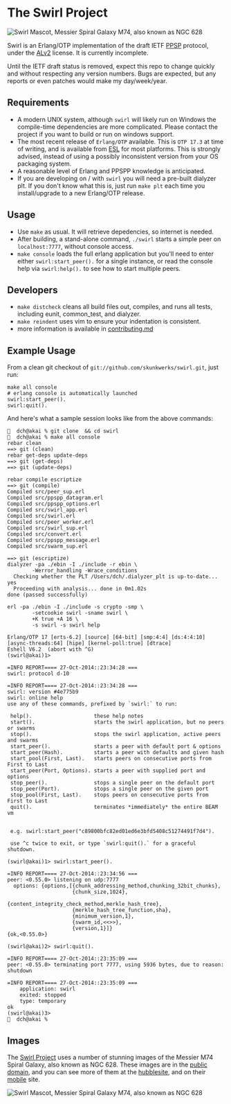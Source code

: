 # The Swirl Project

![Swirl Mascot, Messier Spiral Galaxy M74, also known as NGC 628][swirl_m74_small]

Swirl is an Erlang/OTP implementation of the draft IETF [PPSP] protocol,
under the [ALv2] license. It is currently incomplete.

Until the IETF draft status is removed, expect this repo to change quickly
and without respecting any version numbers. Bugs are expected, but any reports
or even patches would make my day/week/year.

## Requirements

- A modern UNIX system, although `swirl` will likely run on Windows the
    compile-time dependencies are more complicated. Please contact the
    project if you want to build or run on windows support.
- The most recent release of `Erlang/OTP` available. This is `OTP 17.3` at
    time of writing, and is available from [ESL] for most platforms. This
    is strongly advised, instead of using a possibly inconsistent version from
    your OS packaging system.
- A reasonable level of Erlang and PPSPP knowledge is anticipated.
- If you are developing on / with `swirl` you will need a pre-built dialyzer
    plt. If you don't know what this is, just run `make plt` each
    time you install/upgrade to a new Erlang/OTP release.

## Usage

- Use `make` as usual. It will retrieve depedencies, so internet is needed.
- After building, a stand-alone command, `./swirl` starts a simple peer
    on `localhost:7777`, without console access.
- `make console` loads the full erlang application but you'll need to enter
  either `swirl:start_peer().` for a single instance, or read the
  console help via `swirl:help().` to see how to start multiple peers.

## Developers

- `make distcheck` cleans all build files out, compiles, and runs all tests,
  including eunit, common_test, and dialyzer.
- `make reindent` uses vim to ensure your indentation is consistent.
- more information is available in [contributing.md]

## Example Usage

From a clean git checkout of `git://github.com/skunkwerks/swirl.git`,
just run:

    make all console
    # erlang console is automatically launched
    swirl:start_peer().
    swirl:quit().

And here's what a sample session looks like from the above commands:

```
🌈  dch@akai % git clone  && cd swirl
🌈  dch@akai % make all console
rebar clean
==> git (clean)
rebar get-deps update-deps
==> git (get-deps)
==> git (update-deps)

rebar compile escriptize
==> git (compile)
Compiled src/peer_sup.erl
Compiled src/ppspp_datagram.erl
Compiled src/ppspp_options.erl
Compiled src/swirl_app.erl
Compiled src/swirl.erl
Compiled src/peer_worker.erl
Compiled src/swirl_sup.erl
Compiled src/convert.erl
Compiled src/ppspp_message.erl
Compiled src/swarm_sup.erl

==> git (escriptize)
dialyzer -pa ./ebin -I ./include -r ebin \
		-Werror_handling -Wrace_conditions
  Checking whether the PLT /Users/dch/.dialyzer_plt is up-to-date... yes
  Proceeding with analysis... done in 0m1.02s
done (passed successfully)

erl -pa ./ebin -I ./include -s crypto -smp \
		-setcookie swirl -sname swirl \
		+K true +A 16 \
		-s swirl -s swirl help

Erlang/OTP 17 [erts-6.2] [source] [64-bit] [smp:4:4] [ds:4:4:10] [async-threads:64] [hipe] [kernel-poll:true] [dtrace]
Eshell V6.2  (abort with ^G)
(swirl@akai)1>

=INFO REPORT==== 27-Oct-2014::23:34:28 ===
swirl: protocol d-10

=INFO REPORT==== 27-Oct-2014::23:34:28 ===
swirl: version #4e775b9
swirl: online help
use any of these commands, prefixed by `swirl:` to run:

 help().                    these help notes
 start().                   starts the swirl application, but no peers or swarms
 stop().                    stops the swirl application, active peers and swarms
 start_peer().              starts a peer with default port & options
 start_peer(Hash).          starts a peer with defaults and given hash
 start_pool(First, Last).   starts peers on consecutive ports from First to Last
 start_peer(Port, Options). starts a peer with supplied port and options
 stop_peer().               stops a single peer on the default port
 stop_peer(Port).           stops a single peer on the given port
 stop_pool(First, Last).    stops peers on consecutive ports from First to Last
 quit().                    terminates *immediately* the entire BEAM vm


 e.g. swirl:start_peer("c89800bfc82ed01ed6e3bfd5408c51274491f7d4").

 use ^c twice to exit, or type `swirl:quit().` for a graceful shutdown.

(swirl@akai)1> swirl:start_peer().

=INFO REPORT==== 27-Oct-2014::23:34:56 ===
peer: <0.55.0> listening on udp:7777
  options: {options,[{chunk_addressing_method,chunking_32bit_chunks},
                     {chunk_size,1024},
                     {content_integrity_check_method,merkle_hash_tree},
                     {merkle_hash_tree_function,sha},
                     {minimum_version,1},
                     {swarm_id,<<>>},
                     {version,1}]}
{ok,<0.55.0>}

(swirl@akai)2> swirl:quit().

=INFO REPORT==== 27-Oct-2014::23:35:09 ===
peer: <0.55.0> terminating port 7777, using 5936 bytes, due to reason: shutdown

=INFO REPORT==== 27-Oct-2014::23:35:09 ===
    application: swirl
    exited: stopped
    type: temporary
ok
(swirl@akai)3>
🌈  dch@akai %
```

## Images

The [Swirl Project] uses a number of stunning images of the Messier M74
Spiral Galaxy, also known as NGC 628. These images are in the [public domain],
and you can see more of them at the [hubblesite], and on their [mobile] site.

![Swirl Mascot, Messier Spiral Galaxy M74, also known as NGC 628][swirl_m74_large]

[ALv2]: http://www.apache.org/licenses/LICENSE-2.0.html
[PPSP]: http://datatracker.ietf.org/doc/draft-ietf-ppsp-peer-protocol/
[ESL]: https://www.erlang-solutions.com/downloads/download-erlang-otp
[Swirl Project]: http://www.swirl-project.org/
[public domain]: http://hubblesite.org/about_us/copyright.php
[hubblesite]: http://hubblesite.org/gallery/wallpaper/pr2007041a/
[mobile]: http://m.hubblesite.org/vote/pr2007041a
[swirl_m74_small]: https://raw.github.com/wiki/skunkwerks/swirl/logo/hs-2007-41-a-thumb.jpg
[swirl_m74_large]: https://raw.github.com/wiki/skunkwerks/swirl/logo/hs-2007-41-a-web.jpg
[download]: https://raw.github.com/wiki/skunkwerks/swirl/tools/rebar
[contributing.md]: https://github.com/skunkwerks/swirl/blob/develop/CONTRIBUTING.md

